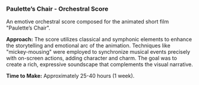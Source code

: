 ### Paulette’s Chair - Orchestral Score

An emotive orchestral score composed for the animated short film "Paulette’s Chair".

**Approach:**
The score utilizes classical and symphonic elements to enhance the storytelling and emotional arc of the animation. Techniques like "mickey-mousing" were employed to synchronize musical events precisely with on-screen actions, adding character and charm. The goal was to create a rich, expressive soundscape that complements the visual narrative.

**Time to Make:** Approximately 25-40 hours (1 week).